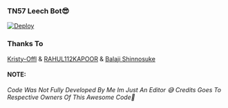 ### TN57 Leech Bot😎


[![Deploy](https://www.herokucdn.com/deploy/button.svg)](https://heroku.com/deploy?template=https://github.com/evilbros/Tn57-Leech)

### Thanks To
[Kristy-Offl](https://github.com/kristy-offl) & [RAHUL112KAPOOR](https://github.com/RAHUL112KAPOOR) &
[Balaji Shinnosuke](https://github.com/bluv-pr)

#### NOTE:
<i>Code Was Not Fully Developed By Me Im Just An Editor 😅 Credits Goes To Respective Owners Of This Awesome Code🤗</I>
